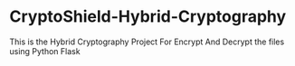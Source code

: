 # CryptoShield-Hybrid-Cryptography
This is the Hybrid Cryptography Project For Encrypt And Decrypt the files using Python Flask
